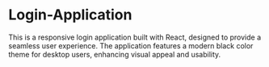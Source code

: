 # Login-Application
This is a responsive login application built with React, designed to provide a seamless user experience. The application features a modern black color theme for desktop users, enhancing visual appeal and usability.

